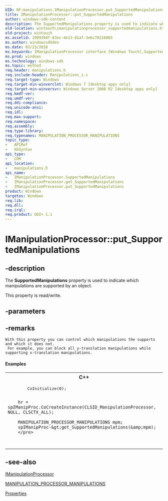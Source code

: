 ```yaml
---
UID: NF:manipulations.IManipulationProcessor.put_SupportedManipulations
title: IManipulationProcessor::put_SupportedManipulations
author: windows-sdk-content
description: The SupportedManipulations property is used to indicate which manipulations are supported by an object.
old-location: wintouch\imanipulationprocessor_supportedmanipulations.htm
old-project: wintouch
ms.assetid: 1909394f-83ec-4e13-81af-3e6c70210865
ms.author: windowssdkdev
ms.date: 03/23/2018
ms.keywords: IManipulationProcessor interface [Windows Touch],SupportedManipulations property, IManipulationProcessor.SupportedManipulations, IManipulationProcessor.put_SupportedManipulations, IManipulationProcessor::SupportedManipulations, IManipulationProcessor::get_SupportedManipulations, IManipulationProcessor::put_SupportedManipulations, SupportedManipulations property [Windows Touch], SupportedManipulations property [Windows Touch],IManipulationProcessor interface, manipulations/IManipulationProcessor::SupportedManipulations, manipulations/IManipulationProcessor::get_SupportedManipulations, manipulations/IManipulationProcessor::put_SupportedManipulations, put_SupportedManipulations, wintouch.imanipulationprocessor_supportedmanipulations
ms.prod: windows
ms.technology: windows-sdk
ms.topic: method
req.header: manipulations.h
req.include-header: Manipulations_i.c
req.target-type: Windows
req.target-min-winverclnt: Windows 7 [desktop apps only]
req.target-min-winversvr: Windows Server 2008 R2 [desktop apps only]
req.kmdf-ver: 
req.umdf-ver: 
req.ddi-compliance: 
req.unicode-ansi: 
req.idl: 
req.max-support: 
req.namespace: 
req.assembly: 
req.type-library: 
req.typenames: MANIPULATION_PROCESSOR_MANIPULATIONS
topic_type:
-	APIRef
-	kbSyntax
api_type:
-	COM
api_location:
-	manipulations.h
api_name:
-	IManipulationProcessor.SupportedManipulations
-	IManipulationProcessor.get_SupportedManipulations
-	IManipulationProcessor.put_SupportedManipulations
product: Windows
targetos: Windows
req.lib: 
req.dll: 
req.irql: 
req.product: GDI+ 1.1
---
```


# IManipulationProcessor::put_SupportedManipulations


## -description


The <b>SupportedManipulations</b> property is used to indicate which manipulations are supported by an object.

This property is read/write.


## -parameters


## -remarks




    With this property you can control which manipulations the supports and which it does not. 
	 For example, you can block all y-translation manipulations while supporting x-translation manipulations.
	 


#### Examples

<div class="code"><span codelanguage="ManagedCPlusPlus"><table>
<tr>
<th>C++</th>
</tr>
<tr>
<td>
<pre>
        CoInitialize(0);

        hr = spIManipProc.CoCreateInstance(CLSID_ManipulationProcessor, NULL, CLSCTX_ALL);

        MANIPULATION_PROCESSOR_MANIPULATIONS mpm;
        spIManipProc-&gt;get_SupportedManipulations(&amp;mpm);    
        </pre>
</td>
</tr>
</table></span></div>



## -see-also




<a href="https://msdn.microsoft.com/963f87c1-e128-4bd5-9f28-d49418f768fb">IManipulationProcessor</a>



<a href="https://msdn.microsoft.com/85ddd2d3-cb4b-48ae-8ad4-230be5420abd">MANIPULATION_PROCESSOR_MANIPULATIONS</a>



<a href="https://msdn.microsoft.com/library/windows/hardware/ff542598">Properties</a>
 

 

